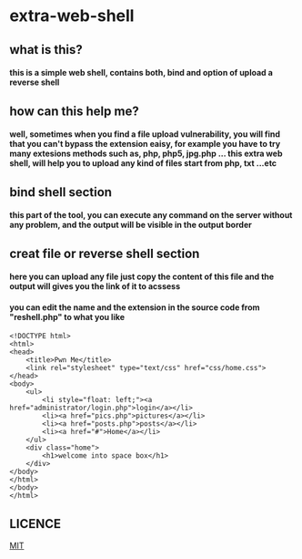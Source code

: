 # extra-web-shell

## what is this?
#### this is a simple web shell, contains both, bind and option of upload a reverse shell

## how can this help me?
#### well, sometimes when you find a file upload vulnerability, you will find that you can't bypass the extension eaisy, for example you have to try many extesions methods such as, php, php5, jpg.php ... this extra web shell, will help you to upload any kind of files start from php, txt ...etc

## bind shell section
#### this part of the tool, you can execute any command on the server without any problem, and the output will be visible in the output border

## creat file or reverse shell section
#### here you can upload any file just copy the content of this file and the output will gives you the link of it to acssess
#### you can edit the name and the extension in the source code from "reshell.php" to what you like
```
<!DOCTYPE html>
<html>
<head>
	<title>Pwn Me</title>
    <link rel="stylesheet" type="text/css" href="css/home.css">
</head>
<body>
    <ul>
        <li style="float: left;"><a href="administrator/login.php">login</a></li>
        <li><a href="pics.php">pictures</a></li>
        <li><a href="posts.php">posts</a></li>
        <li><a href="#">Home</a></li>
    </ul>
    <div class="home">
        <h1>welcome into space box</h1>
    </div>
</body>
</html>
</body>
</html>
```

## LICENCE
[MIT](https://github.com/hamza07-w/extra-web-shell/blob/main/LICENSE)
